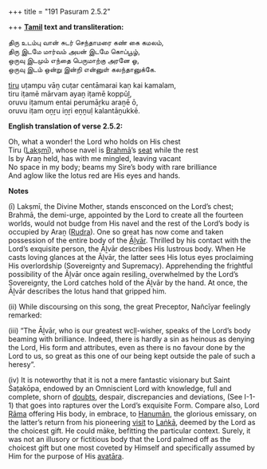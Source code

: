 +++
title = "191 Pasuram 2.5.2"

+++
**[Tamil](/definition/tamil#history "show Tamil definitions") text and transliteration:**

திரு உடம்பு வான் சுடர் செந்தாமரை கண் கை கமலம்,  
திரு இடமே மார்வம் அயன் இடமே கொப்பூழ்,  
ஒருவு இடமும் எந்தை பெருமாற்கு அரனே ஓ,  
ஒருவு இடம் ஒன்று இன்றி என்னுள் கலந்தானுக்கே.

[tiru](/definition/tiru#history "show tiru definitions") uṭampu vāṉ cuṭar centāmarai kaṇ kai kamalam,  
tiru iṭamē mārvam ayaṉ iṭamē koppūḻ,  
oruvu iṭamum entai perumāṟku araṉē ō,  
oruvu iṭam oṉṟu iṉṟi eṉṉuḷ kalantāṉukkē.

**English translation of verse 2.5.2:**

Oh, what a wonder! the Lord who holds on His chest  
Tiru ([Lakṣmī](/definition/lakshmi#vaishnavism "show Lakṣmī definitions")), whose navel is [Brahmā](/definition/brahma#vaishnavism "show Brahmā definitions")’s [seat](/definition/seat#history "show seat definitions") while the rest  
Is by Araṉ held, has with me mingled, leaving vacant  
No space in my body; beams my Sire’s body with rare brilliance  
And aglow like the lotus red are His eyes and hands.

**Notes**

(ī) Lakṣmī, the Divine Mother, stands ensconced on the Lord’s chest; Brahmā, the demi-urge, appointed by the Lord to create all the fourteen worlds, would not budge from His navel and the rest of the Lord’s body is occupied by Araṉ ([Rudra](/definition/rudra#vaishnavism "show Rudra definitions")). One so great has now come and taken possession of the entire body of the [Āḻvār](/definition/aḻvar#vaishnavism "show Āḻvār definitions"). Thrilled by his contact with the Lord’s exquisite person, the Āḻvār describes His lustrous body. When He casts loving glances at the Āḻvār, the latter sees His lotus eyes proclaiming His overlordship (Sovereignty and Supremacy). Apprehending the frightful possibility of the Āḻvār once again resiling, overwhelmed by the Lord’s Sovereignty, the Lord catches hold of the Āḻvār by the hand. At once, the Āḻvār describes the lotus hand that gripped him.

\(ii\) While discoursing on this song, the great Preceptor, Nañcīyar feelingly remarked:

\(iii\) “The Āḻvār, who is our greatest wcḷḷ-wisher, speaks of the Lord’s body beaming with brilliance. Indeed, there is hardly a sin as heinous as denying the Lord, His form and attributes, even as there is no favour done by the Lord to us, so great as this one of our being kept outside the pale of such a heresy”.

\(iv\) It is noteworthy that it is not a mere fantastic visionary but Saint Śaṭakōpa, endowed by an Omniscient Lord with knowledge, full and complete, shorn of [doubts](/definition/doubt#history "show doubts definitions"), despair, discrepancies and deviations, (See I-1-1) that goes into raptures over the Lord’s exquisite Form. Compare also, Lord [Rāma](/definition/rama#vaishnavism "show Rāma definitions") offering His body, in embrace, to [Hanumān](/definition/hanuman#vaishnavism "show Hanumān definitions"), the glorious emissary, on the latter’s return from his pioneering [visit](/definition/visit#history "show visit definitions") to [Laṅkā](/definition/lanka#vaishnavism "show Laṅkā definitions"), deemed by the Lord as the choicest gift. He could māke, befitting the particular context. Surely, it was not an illusory or fictitious body that the Lord palmed off as the choicest gift but one most coveted by Himself and specifically assumed by Him for the purpose of His [avatāra](/definition/avatara#vaishnavism "show avatāra definitions").


